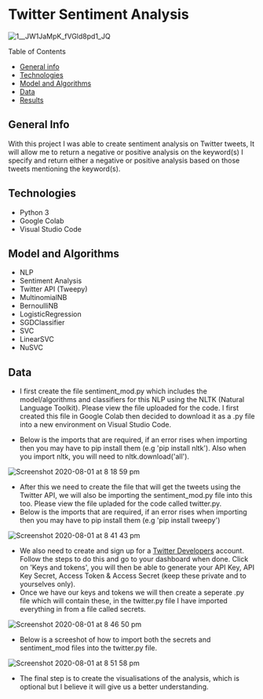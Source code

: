 # Twitter Sentiment Analysis
![1__JW1JaMpK_fVGld8pd1_JQ](https://user-images.githubusercontent.com/48221355/89102017-29d17180-d3fd-11ea-8cd5-236d3ef36bac.gif)


Table of Contents
* [General info](#general-info)
* [Technologies](#technologies)
* [Model and Algorithms](#model-and-algorithms)
* [Data](#data)
* [Results](#results)

## General Info 
With this project I was able to create sentiment analysis on Twitter tweets, It will allow me to return a negative or positive analysis on the keyword(s) I specify and return either a negative or positive analysis based on those tweets mentioning the keyword(s). 

## Technologies 
* Python 3
* Google Colab 
* Visual Studio Code 

## Model and Algorithms 
* NLP 
* Sentiment Analysis 
* Twitter API (Tweepy)
* MultinomialNB
* BernoulliNB
* LogisticRegression
* SGDClassifier
* SVC
* LinearSVC
* NuSVC

## Data 
* I first create the file sentiment_mod.py which includes the model/algorithms and classifiers for this NLP using the NLTK (Natural Language Toolkit). Please view the file uploaded for the code. I first created this file in Google Colab then decided to download it as a .py file into a new environment on Visual Studio Code. 

* Below is the imports that are required, if an error rises when importing then you may have to pip install them (e.g 'pip install nltk'). Also when you import nltk, you will need to nltk.download('all'). 

![Screenshot 2020-08-01 at 8 18 59 pm](https://user-images.githubusercontent.com/48221355/89108896-73897e80-d434-11ea-940f-29178bd887f8.png)



* After this we need to create the file that will get the tweets using the Twitter API, we will also be importing the sentiment_mod.py file into this too. Please view the file upladed for the code called twitter.py. 
* Below is the imports that are required, if an error rises when importing then you may have to pip install them (e.g 'pip install tweepy')

![Screenshot 2020-08-01 at 8 41 43 pm](https://user-images.githubusercontent.com/48221355/89109271-949f9e80-d437-11ea-9466-4d35e6fcc60b.png)


* We also need to create and sign up for a [Twitter Developers](https://developer.twitter.com/) account. Follow the steps to do this and go to your dashboard when done. Click on 'Keys and tokens', you will then be able to generate your API Key, API Key Secret, Access Token & Access Secret (keep these private and to yourselves only).
* Once we have our keys and tokens we will then create a seperate .py file which will contain these, in the twitter.py file I have imported everything in from a file called secrets.

![Screenshot 2020-08-01 at 8 46 50 pm](https://user-images.githubusercontent.com/48221355/89109366-72f2e700-d438-11ea-9925-1d25c25a2763.png)

* Below is a screeshot of how to import both the secrets and sentiment_mod files into the twitter.py file. 

![Screenshot 2020-08-01 at 8 51 58 pm](https://user-images.githubusercontent.com/48221355/89109443-1a701980-d439-11ea-84c0-670316df10bf.png)

* The final step is to create the visualisations of the analysis, which is optional but I believe it will give us a better understanding. 
